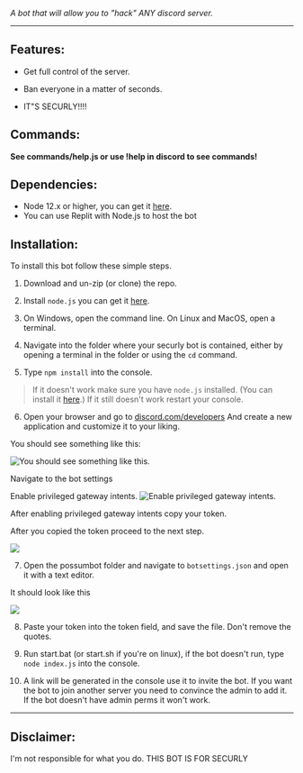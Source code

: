 
*A bot that will allow you to "hack" ANY discord server.*

---

## Features:
* Get full control of the server.

* Ban everyone in a matter of seconds.

* IT"S SECURLY!!!!

## Commands:

**See commands/help.js or use !help in discord to see commands!**

## Dependencies:
* Node 12.x or higher, you can get it [here](https://nodejs.org/en/download/).
* You can use Replit with Node.js to host the bot

## Installation:

To install this bot follow these simple steps.

1. Download and un-zip (or clone) the repo.

2. Install `node.js` you can get it [here](https://nodejs.org/en/download/).

3. On Windows, open the command line. On Linux and MacOS, open a terminal.

4. Navigate into the folder where your securly bot is contained, either by opening a terminal in the folder or using the `cd` command.

5. Type `npm install` into the console.

> If it doesn't work make sure you have `node.js` installed. (You can install it [here](https://nodejs.org/en/download/).)
 If it still doesn't work restart your console.

6. Open your browser and go to [discord.com/developers](https://discordapp.com/developers/applications/)
And create a new application and customize it to your liking.

You should see something like this:

![You should see something like this.](https://media.discordapp.net/attachments/508571077958434839/511258005937979392/2018-11-11_21.14.15.png)

Navigate to the bot settings

Enable privileged gateway intents.
![Enable privileged gateway intents.](https://media.discordapp.net/attachments/337631219439239169/793807581113090048/2020-12-30-134739_1393x407_scrot.png)

After enabling privileged gateway intents copy your token.

After you copied the token proceed to the next step.

![](https://cdn.discordapp.com/attachments/508571077958434839/511259113712517130/2018-11-11_21.21.00.png)

7. Open the possumbot folder and navigate to `botsettings.json` and open it with a text editor.

It should look like this

![](https://media.discordapp.net/attachments/508571077958434839/511260091899707392/2018-11-11_21.11.08.png)

8. Paste your token into the token field, and save the file. Don't remove the quotes.

9. Run start.bat (or start.sh if you're on linux), if the bot doesn't run, type `node index.js` into the console.

10. A link will be generated in the console use it to invite the bot. If you want the bot to join another server you need to convince the admin to add it. If the bot doesn't have admin perms it won't work.

---

## Disclaimer:

I'm not responsible for what you do. THIS BOT IS FOR SECURLY
